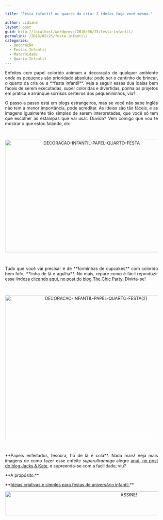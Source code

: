 ```yaml
---

title: 'Festa infantil ou quarto da cria: 2 ideias faça você mesma.'

author: Lidiane
layout: post
guid: http://localhost/wordpress/2016/08/25/festa-infantil/
permalink: /2016/08/25/festa-infantil/
categories:
  - Decoração
  - Festas Infantis
  - Maternidade
  - Quarto Infantil
---
```

<p style="text-align: justify;">
  Enfeites com papel colorido animam a decoração de qualquer ambiente onde os pequenos são prioridade absoluta: pode ser o cantinho de brincar, o quarto da cria ou a **festa infantil**. Veja a seguir essas dua ideias bem fáceis de serem executadas, super coloridas e divertidas, ponha os projetos em prática e arranque sorrisos certeiros dos pequenininhos, viu?
</p>

<p style="text-align: justify;" align="justify">
  O passo a passo está em blogs estrangeiros, mas se você não sabe inglês não tem a menor importância, pode acreditar. As ideias são tão fáceis, e as imagens igualmente tão simples de serem interpretadas, que você só tem que escolher as estampas que vai usar. Duvida? Vem comigo que vou te mostrar o que estou falando, oh:
</p>

&nbsp;

<p align="center">
  <img class="alignnone size-full wp-image-12838" src="http://www.trololodemulher.com.br/blog/wp-content/uploads/2016/08/DECORACAO-INFANTIL-PAPEL-QUARTO-FESTA.jpg" alt="DECORACAO-INFANTIL-PAPEL-QUARTO-FESTA" width="555" height="370" />
</p>

&nbsp;

<p align="justify">
  Tudo que você vai precisar é de **forminhas de cupcakes** com colorido bem fofo, **linha de lã e agulha**. No mais, repare como é fácil reproduzir essa lindeza <a href="http://thechicsite.com/2013/10/05/cupcake-wrapper-garland/" target="_blank">clicando aqui, no post do blog The Chic Party</a>. Divirta-se!
</p>

&nbsp;

<p align="center">
  <img class="alignnone size-full wp-image-12839" src="http://www.trololodemulher.com.br/blog/wp-content/uploads/2016/08/DECORACAO-INFANTIL-PAPEL-QUARTO-FESTA2.jpg" alt="DECORACAO-INFANTIL-PAPEL-QUARTO-FESTA[2]" width="584" height="474" />
</p>

&nbsp;

<p align="justify">
  **Papeis enfeitados, tesoura, fio de lã e cola**. Nada mais! Veja mais imagens de como fazer esse enfeite <em>superultramega</em> alegre <a href="http://www.jacksandkate.com/party-napkin-garland/" target="_blank">aqui, no post do blog Jacks & Kate</a>, e supreenda-se com a facilidade, viu?
</p>

<p align="justify">
  **A propósito:**
</p>

<p align="justify">
  **<a href="http://www.decoracaodacasa.com/festas-aniversario-infantil/" target="_blank">Ideias criativas e simples para festas de aniversário infantil.</a>**
</p>

<p align="center">
  <a href="http://feedburner.google.com/fb/a/mailverify?uri=blogBichaFemea&loc=en_US" target="_blank"><img class="alignnone size-full wp-image-10439" src="http://www.trololodemulher.com.br/blog/wp-content/uploads/2014/09/ASSINE.png" alt="ASSINE!" width="800" height="78" /></a>
</p>